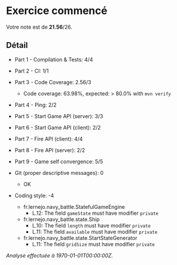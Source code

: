 # Exercice commencé
Votre note est de **21.56**/26.

## Détail
* Part 1 - Compilation & Tests: 4/4
* Part 2 - CI: 1/1
* Part 3 - Code Coverage: 2.56/3
    * Code coverage: 63.98%, expected: > 80.0% with `mvn verify`

* Part 4 - Ping: 2/2
* Part 5 - Start Game API (server): 3/3
* Part 6 - Start Game API (client): 2/2
* Part 7 - Fire API (client): 4/4
* Part 8 - Fire API (server): 2/2
* Part 9 - Game self convergence: 5/5
* Git (proper descriptive messages): 0
    * OK

* Coding style: -4
    * fr.lernejo.navy_battle.StatefulGameEngine
      * L.12: The field `gameState` must have modifier `private`
    * fr.lernejo.navy_battle.state.Ship
      * L.10: The field `length` must have modifier `private`
      * L.11: The field `available` must have modifier `private`
    * fr.lernejo.navy_battle.state.StartStateGenerator
      * L.11: The field `gridSize` must have modifier `private`



*Analyse effectuée à 1970-01-01T00:00:00Z.*
